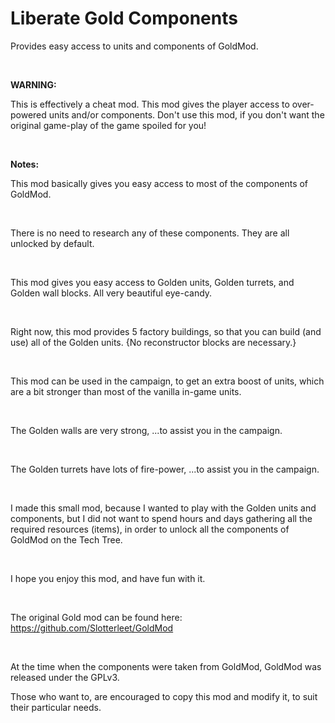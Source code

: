 # Liberate Gold Components
Provides easy access to units and components of GoldMod.

<br>

**WARNING:**

This is effectively a cheat mod. This mod gives the player access to over-powered units and/or components. Don't use this mod, if you don't want the original game-play of the game spoiled for you!

<br>

**Notes:**

This mod basically gives you easy access to most of the components of GoldMod.

<br>

There is no need to research any of these components. They are all unlocked by default.

<br>

This mod gives you easy access to Golden units, Golden turrets, and Golden wall blocks. All very beautiful eye-candy.

<br>

Right now, this mod provides 5 factory buildings, so that you can build (and use) all of the Golden units. {No reconstructor blocks are necessary.}

<br>

This mod can be used in the campaign, to get an extra boost of units, which are a bit stronger than most of the vanilla in-game units.

<br>

The Golden walls are very strong, ...to assist you in the campaign.

<br>

The Golden turrets have lots of fire-power, ...to assist you in the campaign.

<br>

I made this small mod, because I wanted to play with the Golden units and components, but I did not want to spend hours and days gathering all the required resources (items), in order to unlock all the components of GoldMod on the Tech Tree.

<br>

I hope you enjoy this mod, and have fun with it.

<br>

The original Gold mod can be found here:
https://github.com/Slotterleet/GoldMod

<br>

At the time when the components were taken from GoldMod, GoldMod was released under the GPLv3.

Those who want to, are encouraged to copy this mod and modify it, to suit their particular needs.
